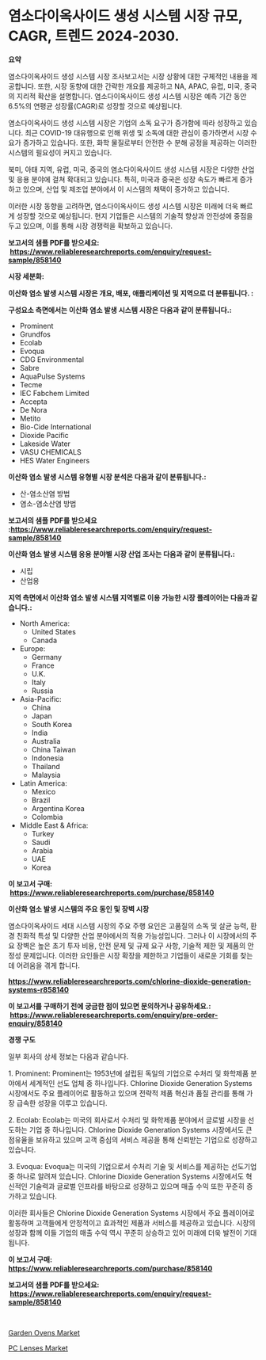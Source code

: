 <p><h1>염소다이옥사이드 생성 시스템 시장 규모, CAGR, 트렌드 2024-2030.</h1></p><p><strong>요약</strong></p>
<p><p>염소다이옥사이드 생성 시스템 시장 조사보고서는 시장 상황에 대한 구체적인 내용을 제공합니다. 또한, 시장 동향에 대한 간략한 개요를 제공하고 NA, APAC, 유럽, 미국, 중국의 지리적 확산을 설명합니다. 염소다이옥사이드 생성 시스템 시장은 예측 기간 동안 6.5%의 연평균 성장률(CAGR)로 성장할 것으로 예상됩니다.</p><p>염소다이옥사이드 생성 시스템 시장은 기업의 소독 요구가 증가함에 따라 성장하고 있습니다. 최근 COVID-19 대유행으로 인해 위생 및 소독에 대한 관심이 증가하면서 시장 수요가 증가하고 있습니다. 또한, 화학 물질로부터 안전한 수 분해 공정을 제공하는 이러한 시스템의 필요성이 커지고 있습니다.</p><p>북미, 아태 지역, 유럽, 미국, 중국의 염소다이옥사이드 생성 시스템 시장은 다양한 산업 및 응용 분야에 걸쳐 확대되고 있습니다. 특히, 미국과 중국은 성장 속도가 빠르게 증가하고 있으며, 산업 및 제조업 분야에서 이 시스템의 채택이 증가하고 있습니다.</p><p>이러한 시장 동향을 고려하면, 염소다이옥사이드 생성 시스템 시장은 미래에 더욱 빠르게 성장할 것으로 예상됩니다. 현지 기업들은 시스템의 기술적 향상과 안전성에 중점을 두고 있으며, 이를 통해 시장 경쟁력을 확보하고 있습니다.</p></p>
<p><strong>보고서의 샘플 PDF를 받으세요: &nbsp;<a href="https://www.reliableresearchreports.com/enquiry/request-sample/858140">https://www.reliableresearchreports.com/enquiry/request-sample/858140</a></strong></p>
<p><strong>시장 세분화:</strong></p>
<p><strong> 이산화 염소 발생 시스템 시장은 개요, 배포, 애플리케이션 및 지역으로 더 분류됩니다. :</strong></p>
<p><strong>구성요소 측면에서는 이산화 염소 발생 시스템 시장은 다음과 같이 분류됩니다.:</strong></p>
<p><ul><li>Prominent</li><li>Grundfos</li><li>Ecolab</li><li>Evoqua</li><li>CDG Environmental</li><li>Sabre</li><li>AquaPulse Systems</li><li>Tecme</li><li>IEC Fabchem Limited</li><li>Accepta</li><li>De Nora</li><li>Metito</li><li>Bio-Cide International</li><li>Dioxide Pacific</li><li>Lakeside Water</li><li>VASU CHEMICALS</li><li>HES Water Engineers</li></ul></p>
<p><strong> 이산화 염소 발생 시스템 유형별 시장 분석은 다음과 같이 분류됩니다.:</strong></p>
<p><ul><li>산-염소산염 방법</li><li>염소-염소산염 방법</li></ul></p>
<p><strong>보고서의 샘플 PDF를 받으세요 :<a href="https://www.reliableresearchreports.com/enquiry/request-sample/858140">https://www.reliableresearchreports.com/enquiry/request-sample/858140</a></strong></p>
<p><strong> 이산화 염소 발생 시스템 응용 분야별 시장 산업 조사는 다음과 같이 분류됩니다.:</strong></p>
<p><ul><li>시립</li><li>산업용</li></ul></p>
<p><strong>지역 측면에서 이산화 염소 발생 시스템 지역별로 이용 가능한 시장 플레이어는 다음과 같습니다.:</strong></p>
<p><ul>
    <li>
        North America:
        <ul>
            <li>United States</li>
            <li>Canada</li>
        </ul>
    </li>
    <li>
        Europe:
        <ul>
            <li>Germany</li>
            <li>France</li>
            <li>U.K.</li>
            <li>Italy</li>
            <li>Russia</li>
        </ul>
    </li>
    <li>
        Asia-Pacific:
        <ul>
            <li>China</li>
            <li>Japan</li>
            <li>South Korea</li>
            <li>India</li>
            <li>Australia</li>
            <li>China Taiwan</li>
            <li>Indonesia</li>
            <li>Thailand</li>
            <li>Malaysia</li>
        </ul>
    </li>
    <li>
        Latin America:
        <ul>
            <li>Mexico</li>
            <li>Brazil</li>
            <li>Argentina Korea</li>
            <li>Colombia</li>
        </ul>
    </li>
    <li>
        Middle East & Africa:
        <ul>
            <li>Turkey</li>
            <li>Saudi</li>
            <li>Arabia</li>
            <li>UAE</li>
            <li>Korea</li>
        </ul>
    </li>
    </ul></p>
<p><strong>이 보고서 구매: &nbsp;<a href="https://www.reliableresearchreports.com/purchase/858140">https://www.reliableresearchreports.com/purchase/858140</a></strong></p>
<p><strong>이산화 염소 발생 시스템의 주요 동인 및 장벽 시장</strong></p>
<p><p>염소다이옥사이드 세대 시스템 시장의 주요 주행 요인은 고품질의 소독 및 살균 능력, 환경 친화적 특성 및 다양한 산업 분야에서의 적용 가능성입니다. 그러나 이 시장에서의 주요 장벽은 높은 초기 투자 비용, 안전 문제 및 규제 요구 사항, 기술적 제한 및 제품의 안정성 문제입니다. 이러한 요인들은 시장 확장을 제한하고 기업들이 새로운 기회를 찾는 데 어려움을 겪게 합니다.</p></p>
<p><strong><a href="https://www.reliableresearchreports.com/chlorine-dioxide-generation-systems-r858140">https://www.reliableresearchreports.com/chlorine-dioxide-generation-systems-r858140</a></strong></p>
<p><strong>이 보고서를 구매하기 전에 궁금한 점이 있으면 문의하거나 공유하세요.: &nbsp;<a href="https://www.reliableresearchreports.com/enquiry/pre-order-enquiry/858140">https://www.reliableresearchreports.com/enquiry/pre-order-enquiry/858140</a></strong></p>
<p><strong>경쟁 구도</strong></p>
<p><p>일부 회사의 상세 정보는 다음과 같습니다.</p><p>1. Prominent: Prominent는 1953년에 설립된 독일의 기업으로 수처리 및 화학제품 분야에서 세계적인 선도 업체 중 하나입니다. Chlorine Dioxide Generation Systems 시장에서도 주요 플레이어로 활동하고 있으며 전략적 제품 혁신과 품질 관리를 통해 가장 급속한 성장을 이루고 있습니다.</p><p>2. Ecolab: Ecolab는 미국의 회사로서 수처리 및 화학제품 분야에서 글로벌 시장을 선도하는 기업 중 하나입니다. Chlorine Dioxide Generation Systems 시장에서도 큰 점유율을 보유하고 있으며 고객 중심의 서비스 제공을 통해 신뢰받는 기업으로 성장하고 있습니다.</p><p>3. Evoqua: Evoqua는 미국의 기업으로서 수처리 기술 및 서비스를 제공하는 선도기업 중 하나로 알려져 있습니다. Chlorine Dioxide Generation Systems 시장에서도 혁신적인 기술력과 글로벌 인프라를 바탕으로 성장하고 있으며 매출 수익 또한 꾸준히 증가하고 있습니다.</p><p>이러한 회사들은 Chlorine Dioxide Generation Systems 시장에서 주요 플레이어로 활동하며 고객들에게 안정적이고 효과적인 제품과 서비스를 제공하고 있습니다. 시장의 성장과 함께 이들 기업의 매출 수익 역시 꾸준히 상승하고 있어 미래에 더욱 발전이 기대됩니다.</p></p>
<p><strong>이 보고서 구매: &nbsp; <a href="https://www.reliableresearchreports.com/purchase/858140">https://www.reliableresearchreports.com/purchase/858140</a></strong></p>
<p><strong>보고서의 샘플 PDF를 받으세요: &nbsp;<a href="https://www.reliableresearchreports.com/enquiry/request-sample/858140">https://www.reliableresearchreports.com/enquiry/request-sample/858140</a></strong><strong></strong></p>
<p>&nbsp;</p>
<p><p><a href="https://military-diascia-e68.notion.site/Garden-Ovens-Market-Furnishes-Information-on-Market-Share-Market-Trends-and-Market-Growth-b8b0ca399bc24ef7bf6d20bcf10f8aed">Garden Ovens Market</a></p><p><a href="https://meowing-canidae-761.notion.site/PC-Lenses-Market-Research-Report-Its-History-and-Forecast-2024-to-2031-382b86338ca4418e980553593de195a6">PC Lenses Market</a></p></p>